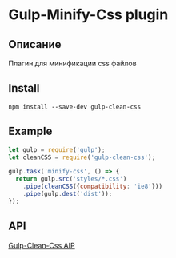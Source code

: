 # Gulp-Minify-Css plugin

## Описание

Плагин для минификации css файлов

## Install

`npm install --save-dev gulp-clean-css`

## Example

```js
let gulp = require('gulp');
let cleanCSS = require('gulp-clean-css');

gulp.task('minify-css', () => {
  return gulp.src('styles/*.css')
    .pipe(cleanCSS({compatibility: 'ie8'}))
    .pipe(gulp.dest('dist'));
});
```

## API

[Gulp-Clean-Css AIP](https://github.com/scniro/gulp-clean-css)